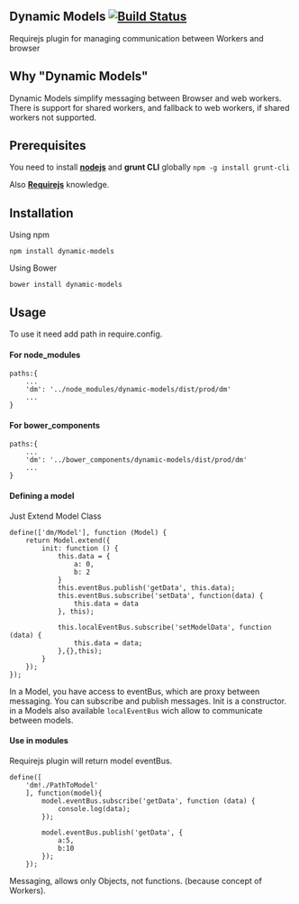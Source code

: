 ## Dynamic Models [![Build Status](https://api.travis-ci.org/gunins/urlmanager.svg?branch=master)](https://travis-ci.org/gunins/dynamicmodels)

Requirejs plugin for managing communication between Workers and browser

## Why "Dynamic Models"

Dynamic Models simplify messaging between Browser and web workers. There is support for shared workers, and fallback to web workers, if shared workers not supported.

## Prerequisites

You need to install [**nodejs**](http://nodejs.org/) and **grunt CLI** globally `npm -g install grunt-cli`

Also [**Requirejs**](http://requirejs.org/) knowledge. 

## Installation

Using npm

    npm install dynamic-models

Using Bower

    bower install dynamic-models

## Usage

To use it need add path in require.config.

#### For node_modules

    paths:{
        ...
        'dm': '../node_modules/dynamic-models/dist/prod/dm'
        ...
    }
    
#### For bower_components

    paths:{
        ...
        'dm': '../bower_components/dynamic-models/dist/prod/dm'
        ...
    }

#### Defining a model

Just Extend Model Class
    
    define(['dm/Model'], function (Model) {
        return Model.extend({
            init: function () {
                this.data = {
                    a: 0,
                    b: 2
                }
                this.eventBus.publish('getData', this.data);
                this.eventBus.subscribe('setData', function(data) {
                    this.data = data
                }, this);
                
                this.localEventBus.subscribe('setModelData', function (data) {
                    this.data = data;
                },{},this);
            }
        });
    });

In a Model, you have access to eventBus, which are proxy between messaging. You can subscribe and publish messages.
Init is a constructor. in a Models also available `localEventBus` wich allow to communicate between models.
    
    
#### Use in modules    

Requirejs plugin will return model eventBus.

    define([
        'dm!./PathToModel'
        ], function(model){
            model.eventBus.subscribe('getData', function (data) {
                console.log(data);
            });
            
            model.eventBus.publish('getData', {
                a:5,
                b:10
            });
        });
        
Messaging, allows only Objects, not functions. (because concept of Workers).



